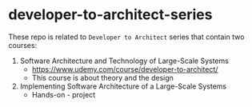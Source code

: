 # developer-to-architect-series


These repo is related to `Developer to Architect` series that contain two courses:
1. Software Architecture and Technology of Large-Scale Systems
    - https://www.udemy.com/course/developer-to-architect/
    - This course is about theory and the design
2. Implementing Software Architecture of a Large-Scale Systems
    - Hands-on - project